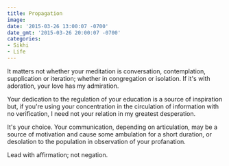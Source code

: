 ```yaml
---
title: Propagation
image: 
date: '2015-03-26 13:00:07 -0700'
date_gmt: '2015-03-26 20:00:07 -0700'
categories:
- Sikhi
- Life
---
```

<p>It matters not whether your meditation is conversation, contemplation, supplication or iteration; whether in congregation or isolation. If it's with adoration, your love has my admiration.</p>
<p>Your dedication to the regulation of your education is a source of inspiration but, if you're using your concentration in the circulation of information with no verification, I need not your relation in my greatest desperation.</p>
<p>It's your choice. Your communication, depending on articulation, may be a source of motivation and cause some ambulation for a short duration, or desolation to the population in observation of your profanation.</p>
<p>Lead with affirmation; not negation.</p>

